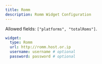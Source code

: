 ```yaml
---
title: Romm
description: Romm Widget Configuration
---
```


Allowed fields: `["platforms", "totalRoms"]`.

```yaml
widget:
  type: Romm
  url: http://romm.host.or.ip
  username: username # optional
  password: password # optional
```
